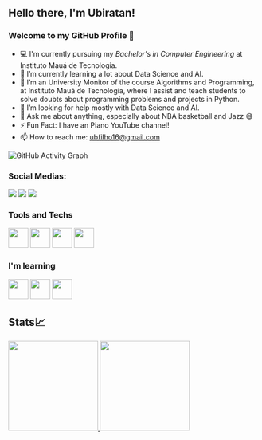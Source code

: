 ## Hello there, I'm Ubiratan!
### Welcome to my GitHub Profile 👋

- 💻 I'm currently pursuing my *Bachelor's in Computer Engineering* at Instituto Mauá de Tecnologia.
- 🌱 I’m currently learning a lot about Data Science and AI.
- 👯 I’m an University Monitor of the course Algorithms and Programming, at Instituto Mauá de Tecnologia, where I assist and teach students to solve doubts about programming problems and projects in Python.
- 🤔 I’m looking for help mostly with Data Science and AI.
- 💬 Ask me about anything, especially about NBA basketball and Jazz 😅
- ⚡ Fun Fact: I have an Piano YouTube channel!
- 📫 How to reach me: ubfilho16@gmail.com

![GitHub Activity Graph](https://activity-graph.herokuapp.com/graph?username=ubiratanfilho&theme=dracula&hide_border=true)

### Social Medias:

<div>
<a href="https://www.linkedin.com/in/ubiratanmotta/" target="_blank"><img src="https://img.shields.io/badge/-LinkedIn-%230077B5?style=for-the-badge&logo=linkedin&logoColor=white" target="_blank"></a>
<a href="https://www.instagram.com/bira.motta/" target="_blank"><img src="https://img.shields.io/badge/-Instagram-%23E4405F?style=for-the-badge&logo=instagram&logoColor=white" target="_blank"></a>
<a href="https://www.youtube.com/channel/UCQO0hnztkV4OJAD2cFn_2VA" target="_blank"><img src="https://img.shields.io/badge/YouTube-FF0000?style=for-the-badge&logo=youtube&logoColor=white" target="_blank"></a>
</div>


### Tools and Techs

<img src="https://cdn.jsdelivr.net/gh/devicons/devicon/icons/python/python-original.svg" width="40" height="40"/> <img src="https://cdn.jsdelivr.net/gh/devicons/devicon/icons/c/c-original.svg" width="40" height="40"/> <img src="https://cdn.jsdelivr.net/gh/devicons/devicon/icons/jupyter/jupyter-original-wordmark.svg" width="40" height="40"/> <img src="https://cdn.jsdelivr.net/gh/devicons/devicon/icons/tensorflow/tensorflow-original.svg" width="40" height="40"/> 



### I'm learning

<img src="https://cdn.jsdelivr.net/gh/devicons/devicon/icons/r/r-original.svg" width="40" height="40"/> <img src="https://cdn.jsdelivr.net/gh/devicons/devicon/icons/java/java-original-wordmark.svg" width="40" height="40"/> <img src="https://cdn.jsdelivr.net/gh/devicons/devicon/icons/git/git-original.svg" width="40" height="40"/>


## Stats📈
<div>
<a href="https://github.com/ubiratanfilho">
<img height="180em" src="https://github-readme-stats.vercel.app/api/top-langs/?username=ubiratanfilho&layout=compact&langs_count=7&theme=dracula"/>
<img height="180em" src="https://github-readme-stats.vercel.app/api?username=ubiratanfilho&show_icons=true&theme=dracula&include_all_commits=true&count_private=true"/>
</div>
